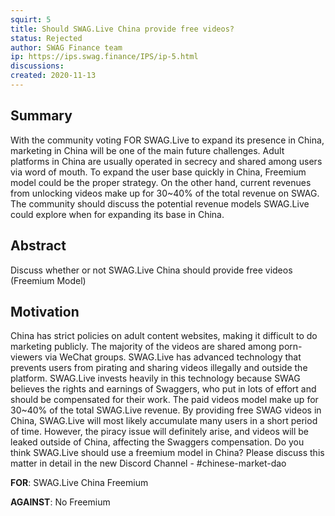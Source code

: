 ```yaml
---
squirt: 5
title: Should SWAG.Live China provide free videos?
status: Rejected
author: SWAG Finance team
ip: https://ips.swag.finance/IPS/ip-5.html
discussions: 
created: 2020-11-13
---
```


## Summary
With the community voting FOR SWAG.Live to expand its presence in China, marketing in China will be one of the main future challenges. Adult platforms in China are usually operated in secrecy and shared among users via word of mouth. To expand the user base quickly in China, Freemium model could be the proper strategy. On the other hand, current revenues from unlocking videos make up for 30~40% of the total revenue on SWAG. The community should discuss the potential revenue models SWAG.Live could explore when for expanding its base in China.

## Abstract
Discuss whether or not SWAG.Live China should provide free videos (Freemium Model)

## Motivation
China has strict policies on adult content websites, making it difficult to do marketing publicly. The majority of the videos are shared among porn-viewers via WeChat groups. SWAG.Live has advanced technology that prevents users from pirating and sharing videos illegally and outside the platform. SWAG.Live invests heavily in this technology because SWAG believes the rights and earnings of Swaggers, who put in lots of effort and should be compensated for their work. The paid videos model make up for 30~40% of the total SWAG.Live revenue. By providing free SWAG videos in China, SWAG.Live will most likely accumulate many users in a short period of time. However, the piracy issue will definitely arise, and videos will be leaked outside of China, affecting the Swaggers compensation. Do you think SWAG.Live should use a freemium model in China? Please discuss this matter in detail in the new Discord Channel - #chinese-market-dao

**FOR**: SWAG.Live China Freemium

**AGAINST**: No Freemium